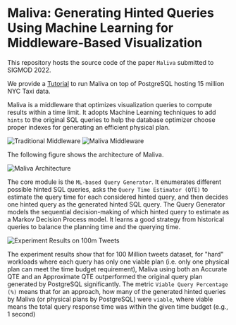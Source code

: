 # Maliva: Generating Hinted Queries Using Machine Learning for Middleware-Based Visualization
This repository hosts the source code of the paper `Maliva` submitted to SIGMOD 2022.

We provide a [Tutorial](https://github.com/malivamlvis/maliva/wiki) to run Maliva on top of PostgreSQL hosting 15 million NYC Taxi data.

Maliva is a middleware that optimizes visualization queries to compute results within a time limit. It adopts Machine Learning techniques to add `hints` to the original SQL queries to help the database optimizer choose proper indexes for generating an efficient physical plan.

![](https://github.com/malivamlvis/maliva/blob/main/pub/intro-slow-query.png "Traditional Middleware") ![](https://github.com/malivamlvis/maliva/blob/main/pub/intro-fast-query.png "Maliva Middleware")

The following figure shows the architecture of Maliva.

![](https://github.com/malivamlvis/maliva/blob/main/pub/architecture.png "Maliva Architecture")

The core module is the `ML-based Query Generator`. It enumerates different possible hinted SQL queries, asks the `Query Time Estimator (QTE)` to estimate the query time for each considered hinted query, and then decides one hinted query as the generated hinted SQL query. The Query Generator models the sequential decision-making of which hinted query to estimate as a Markov Decision Process model. It learns a good strategy from historical queries to balance the planning time and the querying time.

![](https://github.com/malivamlvis/maliva/blob/main/pub/maliva-vs-postgresql.png "Experiment Results on 100m Tweets")

The experiment results show that for 100 Million tweets dataset, for "hard" workloads where each query has only one viable plan (i.e. only one physical plan can meet the time budget requirement), Maliva using both an Accurate QTE and an Approximate QTE outperformed the original query plan generated by PostgreSQL significantly. The metric `Viable Query Percentage (%)` means that for an approach, how many of the generated hinted queries by Maliva (or physical plans by PostgreSQL) were `viable`, where viable means the total query response time was within the given time budget (e.g., 1 second)
